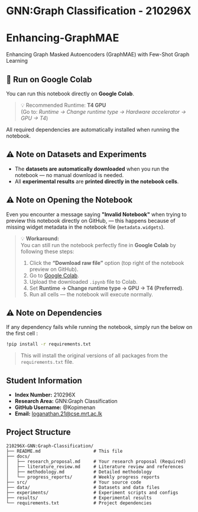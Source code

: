 # GNN:Graph Classification - 210296X

# Enhancing-GraphMAE
Enhancing Graph Masked Autoencoders (GraphMAE) with Few-Shot Graph Learning

## 🚀 Run on Google Colab

You can run this notebook directly on **Google Colab**.

> 💡 Recommended Runtime: **T4 GPU**  
> (Go to: *Runtime → Change runtime type → Hardware accelerator → GPU → T4*)

All required dependencies are automatically installed when running the notebook.  

## ⚠️ Note on Datasets and Experiments

- The **datasets are automatically downloaded** when you run the notebook — no manual download is needed.  
- All **experimental results** are **printed directly in the notebook cells**.  

## ⚠️ Note on Opening the Notebook

Even you encounter a message saying **"Invalid Notebook"** when trying to preview this notebook directly on GitHub,  — this happens because of missing widget metadata in the notebook file (`metadata.widgets`).

> 💡 **Workaround:**  
> You can still run the notebook perfectly fine in **Google Colab** by following these steps:
>
> 1. Click the **“Download raw file”** option (top right of the notebook preview on GitHub).  
> 2. Go to [Google Colab](https://colab.research.google.com/).  
> 3. Upload the downloaded `.ipynb` file to Colab.  
> 4. Set **Runtime → Change runtime type → GPU → T4 (Preferred)**.  
> 5. Run all cells — the notebook will execute normally.  

## ⚠️ Note on Dependencies

If any dependency fails while running the notebook, simply run the below on the first cell :  
 
```bash
!pip install -r requirements.txt
 ```
> This will install the original versions of all packages from the `requirements.txt` file.

## Student Information

- **Index Number:** 210296X
- **Research Area:** GNN:Graph Classification
- **GitHub Username:** @Kopimenan
- **Email:** loganathan.21@cse.mrt.ac.lk

## Project Structure
```
210296X-GNN:Graph-Classification/
├── README.md                    # This file
├── docs/
│   ├── research_proposal.md     # Your research proposal (Required)
│   ├── literature_review.md     # Literature review and references
│   ├── methodology.md           # Detailed methodology
│   └── progress_reports/        # Weekly progress reports
├── src/                         # Your source code
├── data/                        # Datasets and data files
├── experiments/                 # Experiment scripts and configs
├── results/                     # Experimental results
└── requirements.txt             # Project dependencies
```
